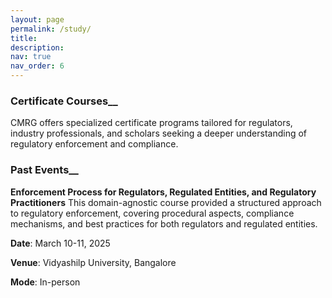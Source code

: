 ```yaml
---
layout: page
permalink: /study/
title: 
description:
nav: true
nav_order: 6
---
```


### Certificate Courses__
CMRG offers specialized certificate programs tailored for regulators, industry professionals, and scholars seeking a deeper understanding of regulatory enforcement and compliance.


### Past Events__
__Enforcement Process for Regulators, Regulated Entities, and Regulatory Practitioners__
This domain-agnostic course provided a structured approach to regulatory enforcement, covering procedural aspects, compliance mechanisms, and best practices for both regulators and regulated entities.

__Date__: March 10-11, 2025

__Venue__: Vidyashilp University, Bangalore

__Mode__: In-person


